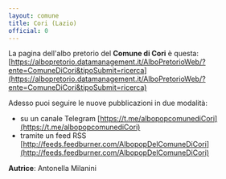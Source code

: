 ```yaml
---
layout: comune
title: Cori (Lazio)
official: 0
---
```


La pagina dell'albo pretorio del **Comune di Cori** è questa: [https://albopretorio.datamanagement.it/AlboPretorioWeb/?ente=ComuneDiCori&tipoSubmit=ricerca](https://albopretorio.datamanagement.it/AlboPretorioWeb/?ente=ComuneDiCori&tipoSubmit=ricerca)

Adesso puoi seguire le nuove pubblicazioni in due modalità:

* su un canale Telegram [https://t.me/albopopcomunediCori](https://t.me/albopopcomunediCori)
* tramite un feed RSS [http://feeds.feedburner.com/AlbopopDelComuneDiCori](http://feeds.feedburner.com/AlbopopDelComuneDiCori)

**Autrice**: Antonella Milanini
